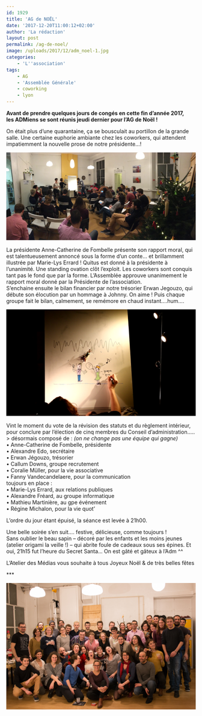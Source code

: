 ```yaml
---
id: 1929
title: 'AG de NOËL'
date: '2017-12-20T11:00:12+02:00'
author: 'La rédaction'
layout: post
permalink: /ag-de-noel/
image: /uploads/2017/12/adm_noel-1.jpg
categories:
    - 'L''association'
tags:
    - AG
    - 'Assemblée Générale'
    - coworking
    - lyon
---
```


**Avant de prendre quelques jours de congés en cette fin d’année 2017,**  
**les ADMiens se sont réunis jeudi dernier pour l’AG de Noël !**

On était plus d’une quarantaine, ça se bousculait au portillon de la grande salle. Une certaine euphorie ambiante chez les coworkers, qui attendent impatiemment la nouvelle prose de notre présidente…!

![adm_noel_AG17a](/uploads/2017/12/adm_noel_AG17a.jpg)

La présidente Anne-Catherine de Fombelle présente son rapport moral, qui est talentueusement annoncé sous la forme d’un conte… et brillamment illustrée par Marie-Lys Errard ! Quitus est donné à la présidente à l’unanimité. Une standing ovation clôt l’exploit. Les coworkers sont conquis tant pas le fond que par la forme. L’Assemblée approuve unanimement le rapport moral donné par la Présidente de l’association.  
S’enchaine ensuite le bilan financier par notre trésorier Erwan Jegouzo, qui débute son élocution par un hommage à Johnny. On aime ! Puis chaque groupe fait le bilan, calmement, se remémore en chaud instant….hum….

![ag_rappmor2](/uploads/2017/12/ag_rappmor2.png)

Vint le moment du vote de la révision des statuts et du règlement intérieur, pour conclure par l’élection de cinq membres du Conseil d’administration….. &gt; désormais composé de : *(on ne change pas une équipe qui gagne)*  
• Anne-Catherine de Fombelle, présidente  
• Alexandre Edo, secrétaire  
• Erwan Jégouzo, trésorier  
• Callum Downs, groupe recrutement  
• Coralie Müller, pour la vie associative  
• Fanny Vandecandelaere, pour la communication  
toujours en place :  
• Marie-Lys Errard, aux relations publiques  
• Alexandre Fréard, au groupe informatique  
• Mathieu Martinière, au gpe événement  
• Régine Michalon, pour la vie quot’

L’ordre du jour étant épuisé, la séance est levée à 21h00.

Une belle soirée s’en suit…. festive, délicieuse, comme toujours !  
Sans oublier le beau sapin – décoré par les enfants et les moins jeunes (atelier origami la veille !) – qui abrite foule de cadeaux sous ses épines. Et oui, 21h15 fut l’heure du Secret Santa… On est gâté et gâteux à l’Adm ^^

L’Atelier des Médias vous souhaite à tous Joyeux Noël &amp; de très belles fêtes

\*\*\*

![adm_noel-3](/uploads/2017/12/adm_noel-3.jpg)